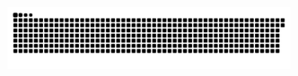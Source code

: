 <picture>
  <source media="(prefers-color-scheme: dark)" srcset="https://raw.githubusercontent.com/MarineHakobyan/MarineHakobyan/546f233d885154bf38fcdddb34805d782c061c23/github-contribution-grid-snake-dark.svg" />
  <source media="(prefers-color-scheme: light)" srcset="https://raw.githubusercontent.com/MarineHakobyan/MarineHakobyan/546f233d885154bf38fcdddb34805d782c061c23/github-contribution-grid-snake.svg" />
  <img alt="github-snake" src="https://raw.githubusercontent.com/MarineHakobyan/MarineHakobyan/546f233d885154bf38fcdddb34805d782c061c23/github-contribution-grid-snake-dark.svg" />
</picture>
